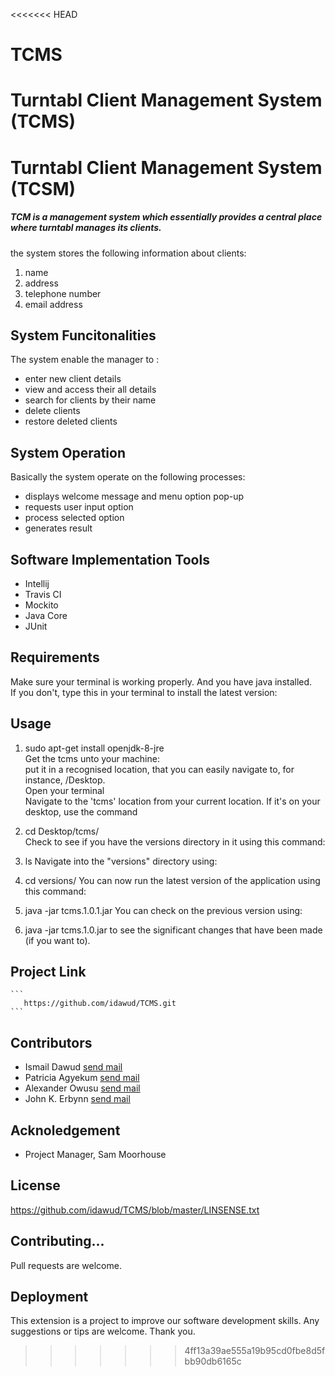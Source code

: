<<<<<<< HEAD
# TCMS
Turntabl Client Management System (TCMS)
=======
# Turntabl Client Management System (TCSM)
##### TCM is a management system which essentially provides a central place where turntabl manages its clients.
the system stores the following information about clients:
1. name 
2. address
3. telephone number 
4. email address


## System Funcitonalities
The system enable the manager to :
- enter new client details
- view and access their all details 
- search for clients by their name
- delete clients 
- restore deleted clients

## System Operation
Basically the system operate on the following processes:
- displays welcome message and menu option pop-up
- requests user input option
- process selected option
- generates result

## Software Implementation Tools
- Intellij 
- Travis CI
- Mockito
- Java Core
- JUnit

## Requirements
Make sure your terminal is working properly.
And you have java installed. <br> 
If you don't, type this in your terminal to install the latest version: 

## Usage
1. sudo apt-get install openjdk-8-jre <br>
Get the tcms unto your machine: <br>
put it in a recognised location, that you can easily navigate to, for instance, /Desktop.<br> 
Open your terminal<br>
Navigate to the 'tcms' location from your current location. If it's on your desktop, use the command

2. cd Desktop/tcms/ <br>
Check to see if you have the versions directory in it using this command:

3. ls
Navigate into the "versions" directory using:

4. cd versions/
You can now run the latest version of the application using this command:

5. java -jar tcms.1.0.1.jar 
You can check on the previous version using:

6.  java -jar tcms.1.0.jar
to see the significant changes that have been made (if you want to).


## Project Link

    ```
       https://github.com/idawud/TCMS.git
    ```

## Contributors
- Ismail Dawud [send mail](dawud.ismail@turntabl.io) 
- Patricia Agyekum [send mail](patricia.agyekum@turntabl.io) 
- Alexander Owusu [send mail](alex.owusu@turntabl.io) 
- John K. Erbynn [send mail](john.erbynn@turntabl.io) 


## Acknoledgement
   - Project Manager, Sam Moorhouse
   
## License
https://github.com/idawud/TCMS/blob/master/LINSENSE.txt

## Contributing...
Pull requests are welcome.

## Deployment 
This extension is a project to improve our software development skills. Any suggestions or tips are welcome.
Thank you.

>>>>>>> 4ff13a39ae555a19b95cd0fbe8d5fbb90db6165c
